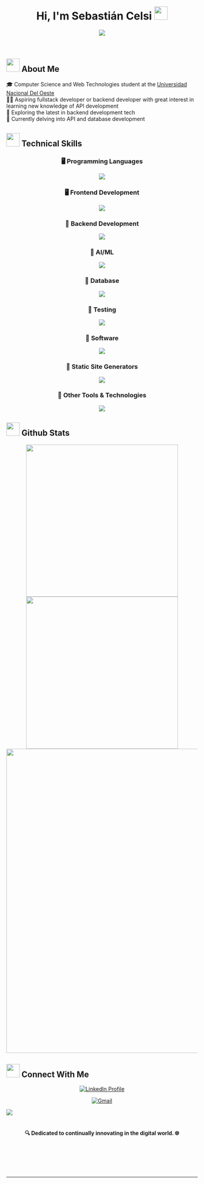 <h1 align="center"><b>Hi, I'm Sebastián Celsi </b><img src="https://media.giphy.com/media/hvRJCLFzcasrR4ia7z/giphy.gif" width="35"></h1>

<p align="center">
  <a href="https://github.com/DenverCoder1/readme-typing-svg"><img src="https://readme-typing-svg.herokuapp.com?font=Time+New+Roman&color=cyan&size=25&center=true&vCenter=true&width=600&height=100&lines=;Self-taught+Full-Stack+Developer,;Computer+Science+Student,;Love+to+learn+new+stuffs"></a>
</p>


<br>



	
##  <img src="https://media.giphy.com/media/Lqo3UBlXeHwZDoebKX/giphy.gif" width="35"> <b> About Me </b>

🎓 Computer Science and Web Technologies student at the [Universidad Nacional Del Oeste](https://uno.edu.ar)<br>
🕵️‍♂️ Aspiring fullstack developer or backend developer with great interest in learning new knowledge of API development<br>
🚀 Exploring the latest in backend development tech<br>
🧩 Currently delving into API and database development<br>

## <img src="https://media.giphy.com/media/bCBZaPWhl515tcyVjo/giphy.gif" width="35"> <b> Technical Skills </b>

<div align="center">
  <h3>🖥️ Programming Languages</h3>
  <a href="https://skillicons.dev">
    <img src="https://skillicons.dev/icons?i=c,java,javascript,typescript,python" />
  </a>
</div>

<div align="center">
  <h3>🖥️ Frontend Development</h3>
  <a href="https://skillicons.dev">
    <img src="https://skillicons.dev/icons?i=react,html,css,sass,tailwind,materialui" />
  </a>
</div>

<div align="center">
  <h3>🧰 Backend Development</h3>
  <a href="https://skillicons.dev">
    <img src="https://skillicons.dev/icons?i=nodejs,expressjs" />
  </a>
</div>

<div align="center">
  <h3>🧰 AI/ML</h3>
  <a href="https://skillicons.dev">
    <img src="https://skillicons.dev/icons?i=opencv" />
  </a>
</div>

<div align="center">
  <h3>🧰 Database</h3>
  <a href="https://skillicons.dev">
    <img src="https://skillicons.dev/icons?i=mongodb,mysql,postgresql" />
  </a>
</div>

<div align="center">
  <h3>🧰 Testing</h3>
  <a href="https://skillicons.dev">
    <img src="https://skillicons.dev/icons?i=jest,mocha" />
  </a>
</div>

<div align="center">
  <h3>🧰 Software</h3>
  <a href="https://skillicons.dev">
    <img src="https://skillicons.dev/icons?i=ai,photoshop" />
  </a>
</div>

<div align="center">
  <h3>🧰 Static Site Generators</h3>
  <a href="https://skillicons.dev">
    <img src="https://skillicons.dev/icons?i=nextjs" />
  </a>
</div>

<div align="center">
  <h3>🧰 Other Tools & Technologies</h3>
  <a href="https://skillicons.dev">
    <img src="https://skillicons.dev/icons?i=linux,git,vscode,eclipse,netbeans" />
  </a>
</div>

## <img src="https://media.giphy.com/media/iY8CRBdQXODJSCERIr/giphy.gif" width="35"><b> Github Stats </b>

<div align="center">
  <a href="https://github.com/sebastianc94">
    <img src="https://github-readme-stats.vercel.app/api?username=sebastianc94&show_icons=true&theme=radical&hide_border=true&count_private=true" width="400" />
  </a>
  <a href="https://github.com/sebastianc94">
    <img src="https://github-readme-stats.vercel.app/api/top-langs/?username=sebastianc94&theme=radical&show_icons=true&hide_border=true&layout=compact" width="400" />
  </a>
  <br />
  <a href="https://github.com/sebastianc94">
    <img src="https://github-readme-streak-stats.herokuapp.com/?user=sebastianc94&theme=radical&hide_border=true" width="800" />
  </a>
</div>

## <img src="https://media.giphy.com/media/0ZPkxtbBrLvpNkPu1v/giphy.gif" width="35"> <b> Connect With Me </b>

<p align="center">
  <a href="https://www.linkedin.com/in/sebastian-celsi/" target="_blank">
    <img src="https://img.shields.io/badge/LinkedIn-Sebastián_Celsi-blue?style=for-the-badge&logo=linkedin" alt="LinkedIn Profile"/>
  </a>
</p>
<p align="center">
  <a href="mailto:sebastian.celsi@gmail.com" target="_blank">
    <img src="https://img.shields.io/badge/Email-sebastian.celsi@gmail.com-d14836?style=for-the-badge&logo=gmail&logoColor=white" alt="Gmail"/>
  </a>
</p>

<img src="https://user-images.githubusercontent.com/73097560/115834477-dbab4500-a447-11eb-908a-139a6edaec5c.gif"><br><br>
<h4 align="center">🔍 Dedicated to continually innovating in the digital world. 🌐</h4>
</div>
<br>
<br>
<br>
<br>

---

<br>
